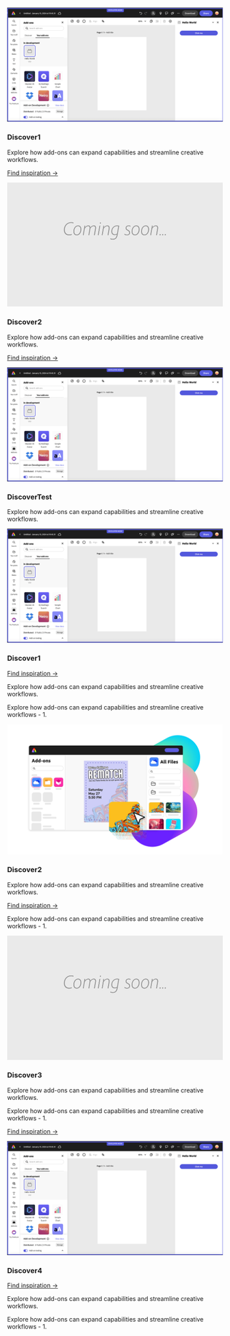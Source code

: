 <ActionTeaser slots="image, heading, text, text1" repeat="2" />

![SideImage](./images/basic-js.png)

### Discover1

Explore how add-ons can expand capabilities and streamline creative workflows.

[Find inspiration →](./getting_started/developer-journey.md#discover)

![SideImage](./images/thumbs-coming-soon.png)

### Discover2

Explore how add-ons can expand capabilities and streamline creative workflows.

[Find inspiration →](./getting_started/developer-journey.md#discover)

<ActionTeaser slots="image, heading, text " repeat="1" />

![SideImage](./images/basic-js.png)

### DiscoverTest

Explore how add-ons can expand capabilities and streamline creative workflows.

<ActionTeaser slots="image, heading, text , text1 , text2" repeat="4" />

![SideImage](./images/basic-js.png)

### Discover1

[Find inspiration →](./getting_started/developer-journey.md#discover)

Explore how add-ons can expand capabilities and streamline creative workflows.

Explore how add-ons can expand capabilities and streamline creative workflows -  1.

![SideImage](./images/Explore_Image_3.webp)

### Discover2

Explore how add-ons can expand capabilities and streamline creative workflows.

[Find inspiration →](./getting_started/developer-journey.md#discover)

Explore how add-ons can expand capabilities and streamline creative workflows -  1.

![SideImage](./images/thumbs-coming-soon.png)

### Discover3

Explore how add-ons can expand capabilities and streamline creative workflows.

Explore how add-ons can expand capabilities and streamline creative workflows -  1.

[Find inspiration →](./getting_started/developer-journey.md#discover)

![SideImage](./images/basic-js.png)

### Discover4

[Find inspiration →](./getting_started/developer-journey.md#discover)

Explore how add-ons can expand capabilities and streamline creative workflows.

Explore how add-ons can expand capabilities and streamline creative workflows -  1.
